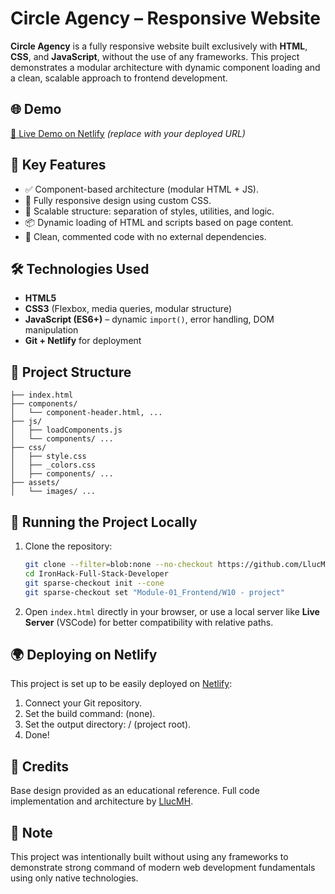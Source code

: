 # Circle Agency – Responsive Website

**Circle Agency** is a fully responsive website built exclusively with **HTML**, **CSS**, and **JavaScript**, without the use of any frameworks. This project demonstrates a modular architecture with dynamic component loading and a clean, scalable approach to frontend development.

## 🌐 Demo

[🔗 Live Demo on Netlify](https://your-site.netlify.app) _(replace with your deployed URL)_

## 🧩 Key Features

- ✅ Component-based architecture (modular HTML + JS).
- 🎯 Fully responsive design using custom CSS.
- 📁 Scalable structure: separation of styles, utilities, and logic.
- 📦 Dynamic loading of HTML and scripts based on page content.
- 💬 Clean, commented code with no external dependencies.

## 🛠️ Technologies Used

- **HTML5**
- **CSS3** (Flexbox, media queries, modular structure)
- **JavaScript (ES6+)** – dynamic `import()`, error handling, DOM manipulation
- **Git + Netlify** for deployment

## 📁 Project Structure

```
├── index.html
├── components/
│   └── component-header.html, ...
├── js/
│   ├── loadComponents.js
│   └── components/ ...
├── css/
│   ├── style.css
│   ├── _colors.css
│   ├── components/ ...
├── assets/
│   └── images/ ...
```

## 🚀 Running the Project Locally

1. Clone the repository:

   ```bash
   git clone --filter=blob:none --no-checkout https://github.com/LlucMH/IronHack-Full-Stack-Developer.git
   cd IronHack-Full-Stack-Developer
   git sparse-checkout init --cone
   git sparse-checkout set "Module-01_Frontend/W10 - project"
   ```

2. Open `index.html` directly in your browser, or use a local server like **Live Server** (VSCode) for better compatibility with relative paths.

## 🌍 Deploying on Netlify

This project is set up to be easily deployed on [Netlify](https://www.netlify.com/):

1. Connect your Git repository.
2. Set the build command: (none).
3. Set the output directory: / (project root).
4. Done!

## 🙌 Credits

Base design provided as an educational reference. Full code implementation and architecture by [LlucMH](https://github.com/LlucMH).

## 📌 Note

This project was intentionally built without using any frameworks to demonstrate strong command of modern web development fundamentals using only native technologies.
